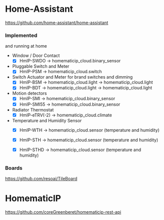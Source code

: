 # Home-Assistant
https://github.com/home-assistant/home-assistant

### Implemented 
and running at home
 
- Window / Door Contact
  - [x] HmIP-SWDO -> homematicip_cloud.binary_sensor

- Pluggable Switch and Meter
  - [x] HmIP-PSM -> homematicip_cloud.switch

- Switch Actuator and Meter for brand switches and dimming
  - [x] HmIP-BSM -> homematicip_cloud.light -> homematicip_cloud.light
  - [x] HmIP-BDT -> homematicip_cloud.light -> homematicip_cloud.light

- Motion detectors
  - [x] HmIP-SMI -> homematicip_cloud.binary_sensor
  - [x] HmIP-SMI55 -> homematicip_cloud.binary_sensor

- Radiator Thermostat
  - [x] HmIP-eTRV(-2) -> homematicip_cloud.climate
 
- Temperature and Humidity Sensor
  - [x] HmIP-WTH -> homematicip_cloud.sensor (temperature and humidity)
  - [x] HmIP-STH -> homematicip_cloud.sensor (temperature and humidity)
  - [x] HmIP-STHD -> homematicip_cloud.sensor (temperature and humidity)


### Boards
https://github.com/resoai/TileBoard


# HomematicIP
https://github.com/coreGreenberet/homematicip-rest-api

